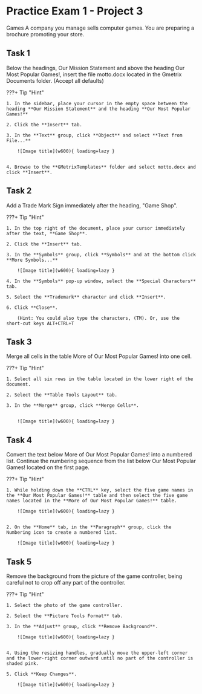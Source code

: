 # Practice Exam 1 - Project 3
Games
A company you manage sells computer games. You are preparing a brochure promoting your store.

## Task 1
 
Below the headings, Our Mission Statement and above the heading Our Most Popular Games!, insert the file motto.docx located in the Gmetrix Documents folder. (Accept all defaults)

???+ Tip "Hint"

    1. In the sidebar, place your cursor in the empty space between the heading **Our Mission Statement** and the heading **Our Most Popular Games!**

    2. Click the **Insert** tab.

    3. In the **Text** group, click **Object** and select **Text from File...**

        ![Image title](w600){ loading=lazy } 


    4. Browse to the **GMetrixTemplates** folder and select motto.docx and click **Insert**.

## Task 2

Add a Trade Mark Sign immediately after the heading, "Game Shop".

???+ Tip "Hint"

    1. In the top right of the document, place your cursor immediately after the text, **Game Shop**.

    2. Click the **Insert** tab.

    3. In the **Symbols** group, click **Symbols** and at the bottom click **More Symbols...**

        ![Image title](w600){ loading=lazy } 

    4. In the **Symbols** pop-up window, select the **Special Characters** tab.

    5. Select the **Trademark** character and click **Insert**.

    6. Click **Close**.
        
        (Hint: You could also type the characters, (TM). Or, use the short-cut keys ALT+CTRL+T

 

## Task 3

Merge all cells in the table More of Our Most Popular Games! into one cell.

???+ Tip "Hint"

    1. Select all six rows in the table located in the lower right of the document.

    2. Select the **Table Tools Layout** tab.

    3. In the **Merge** group, click **Merge Cells**.


        ![Image title](w600){ loading=lazy } 

## Task 4

Convert the text below More of Our Most Popular Games! into a numbered list. Continue the numbering sequence from the list below Our Most Popular Games! located on the first page.

???+ Tip "Hint"

    1. While holding down the **CTRL** key, select the five game names in the **Our Most Popular Games!** table and then select the five game names located in the **More of Our Most Popular Games!** table.

        ![Image title](w600){ loading=lazy } 


    2. On the **Home** tab, in the **Paragraph** group, click the Numbering icon to create a numbered list.

        ![Image title](w600){ loading=lazy }

## Task 5

Remove the background from the picture of the game controller, being careful not to crop off any part of the controller.

???+ Tip "Hint"

    1. Select the photo of the game controller.

    2. Select the **Picture Tools Format** tab.

    3. In the **Adjust** group, click **Remove Background**.

        ![Image title](w600){ loading=lazy } 


    4. Using the resizing handles, gradually move the upper-left corner and the lower-right corner outward until no part of the controller is shaded pink.

    5. Click **Keep Changes**.

        ![Image title](w600){ loading=lazy } 

